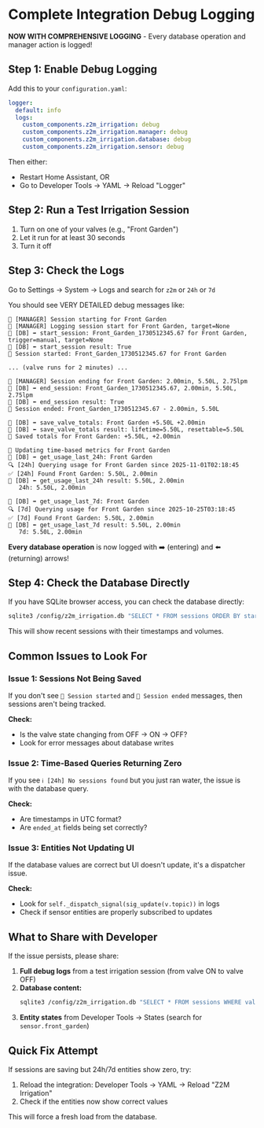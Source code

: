 # Complete Integration Debug Logging

**NOW WITH COMPREHENSIVE LOGGING** - Every database operation and manager action is logged!

## Step 1: Enable Debug Logging

Add this to your `configuration.yaml`:

```yaml
logger:
  default: info
  logs:
    custom_components.z2m_irrigation: debug
    custom_components.z2m_irrigation.manager: debug
    custom_components.z2m_irrigation.database: debug
    custom_components.z2m_irrigation.sensor: debug
```

Then either:
- Restart Home Assistant, OR
- Go to Developer Tools → YAML → Reload "Logger"

## Step 2: Run a Test Irrigation Session

1. Turn on one of your valves (e.g., "Front Garden")
2. Let it run for at least 30 seconds
3. Turn it off

## Step 3: Check the Logs

Go to Settings → System → Logs and search for `z2m` or `24h` or `7d`

You should see VERY DETAILED debug messages like:

```
🚿 [MANAGER] Session starting for Front Garden
🚿 [MANAGER] Logging session start for Front Garden, target=None
💾 [DB] ➡️ start_session: Front_Garden_1730512345.67 for Front Garden, trigger=manual, target=None
💾 [DB] ⬅️ start_session result: True
🚿 Session started: Front_Garden_1730512345.67 for Front Garden

... (valve runs for 2 minutes) ...

🛑 [MANAGER] Session ending for Front Garden: 2.00min, 5.50L, 2.75lpm
💾 [DB] ➡️ end_session: Front_Garden_1730512345.67, 2.00min, 5.50L, 2.75lpm
💾 [DB] ⬅️ end_session result: True
🛑 Session ended: Front_Garden_1730512345.67 - 2.00min, 5.50L

💾 [DB] ➡️ save_valve_totals: Front Garden +5.50L +2.00min
💾 [DB] ⬅️ save_valve_totals result: lifetime=5.50L, resettable=5.50L
💾 Saved totals for Front Garden: +5.50L, +2.00min

🔄 Updating time-based metrics for Front Garden
💾 [DB] ➡️ get_usage_last_24h: Front Garden
🔍 [24h] Querying usage for Front Garden since 2025-11-01T02:18:45
✅ [24h] Found Front Garden: 5.50L, 2.00min
💾 [DB] ⬅️ get_usage_last_24h result: 5.50L, 2.00min
   24h: 5.50L, 2.00min

💾 [DB] ➡️ get_usage_last_7d: Front Garden
🔍 [7d] Querying usage for Front Garden since 2025-10-25T03:18:45
✅ [7d] Found Front Garden: 5.50L, 2.00min
💾 [DB] ⬅️ get_usage_last_7d result: 5.50L, 2.00min
   7d: 5.50L, 2.00min
```

**Every database operation** is now logged with ➡️ (entering) and ⬅️ (returning) arrows!

## Step 4: Check the Database Directly

If you have SQLite browser access, you can check the database directly:

```bash
sqlite3 /config/z2m_irrigation.db "SELECT * FROM sessions ORDER BY started_at DESC LIMIT 5;"
```

This will show recent sessions with their timestamps and volumes.

## Common Issues to Look For

### Issue 1: Sessions Not Being Saved
If you don't see `🚿 Session started` and `🛑 Session ended` messages, then sessions aren't being tracked.

**Check:**
- Is the valve state changing from OFF → ON → OFF?
- Look for error messages about database writes

### Issue 2: Time-Based Queries Returning Zero
If you see `ℹ️ [24h] No sessions found` but you just ran water, the issue is with the database query.

**Check:**
- Are timestamps in UTC format?
- Are `ended_at` fields being set correctly?

### Issue 3: Entities Not Updating UI
If the database values are correct but UI doesn't update, it's a dispatcher issue.

**Check:**
- Look for `self._dispatch_signal(sig_update(v.topic))` in logs
- Check if sensor entities are properly subscribed to updates

## What to Share with Developer

If the issue persists, please share:

1. **Full debug logs** from a test irrigation session (from valve ON to valve OFF)
2. **Database content:**
   ```bash
   sqlite3 /config/z2m_irrigation.db "SELECT * FROM sessions WHERE valve_topic='Front Garden' ORDER BY started_at DESC LIMIT 3;"
   ```
3. **Entity states** from Developer Tools → States (search for `sensor.front_garden`)

## Quick Fix Attempt

If sessions are saving but 24h/7d entities show zero, try:

1. Reload the integration: Developer Tools → YAML → Reload "Z2M Irrigation"
2. Check if the entities now show correct values

This will force a fresh load from the database.
